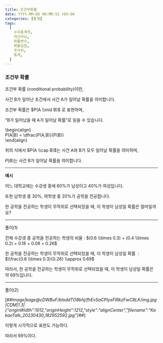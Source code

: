 ```yaml
---
title: 조건부확률
date: YYYY-MM-DD HH:MM:SS +09:00
categories: [통계]
tags:
  [
    수리통계학,
    머신러닝,
    확률변수,
    확률실험,
    주사위,
    통계,
  ]
---
```

<script type="text/x-mathjax-config">MathJax.Hub.Config({ tex2jax: {inlineMath: [['$','$'], ['\\(','\\)']]} });</script><script src="https://cdnjs.cloudflare.com/ajax/libs/mathjax/2.7.5/latest.js?config=TeX-MML-AM_CHTML"></script>

### 조건부 확률

조건부 확률 (conditional probability)이란,

사건 B가 일어난 조건에서 사건 A가 일어날 확률을 의미합니다.  
  
조건부 확률은 $P(A \\mid B)$ 로 표현하며,  
  
"B가 일어났을 때 A가 일어날 확률"로 읽을 수 있습니다. ​

\\begin{align}  
P(A|B) = \\dfrac{P(A,B)}{P(B)}  
\\end{align}  
  
  
위의 식에서 $P(A \\cap B)$는 사건 A와 B가 모두 일어날 확률을 의미하며,

$P(B)$는 사건 B가 일어날 확률을 의미합니다.

---

**예시**

어느 대학교에는 수강생 중에 60%가 남성이고 40%가 여성입니다.

또한 남학생 중 30%, 여학생 중 20%가 공학을 전공합니다.

한 공학을 전공하는 학생이 무작위로 선택되었을 때, 이 학생이 남성일 확률은 얼마일까요?

---

풀이(1)

전체 수강생 중 공학을 전공하는 학생의 비율 : $(0.6 \\times 0.3) + (0.4 \\times 0.2) = 0.18 + 0.08 = 0.26$

한 공학을 전공하는 학생이 무작위로 선택되었을 때, 이 학생이 남성일 확률  : $\\frac{0.6 \\times 0.3}{0.26} \\approx 0.69$

따라서, 한 공학을 전공하는 학생이 무작위로 선택되었을 때, 이 학생이 남성일 확률은 약 69%입니다.

---

풀이(2)

[##_Image|kage@cDWBuF/btsddTO8bhj/fhEvSaCPIysFlRkzFwC8LK/img.jpg|CDM|1.3|{"originWidth":1012,"originHeight":1212,"style":"alignCenter","filename":"KakaoTalk_20230430_182952592.jpg"}_##]

이렇게 시각적으로 표현도 가능하다.

따라서 69%이다.